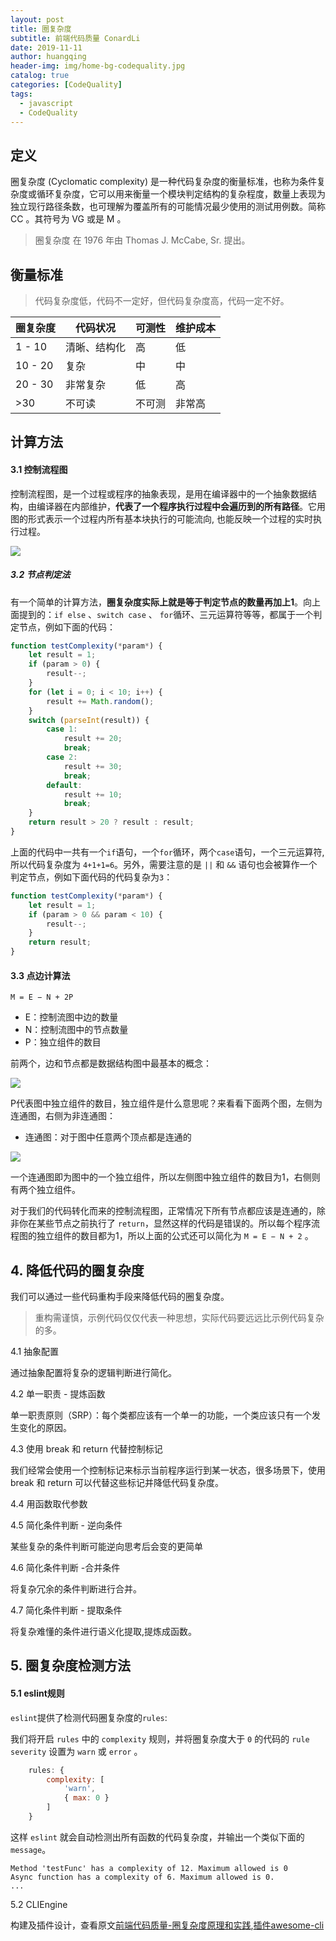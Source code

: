 ```yaml
---
layout: post
title: 圈复杂度
subtitle: 前端代码质量 ConardLi
date: 2019-11-11
author: huangqing
header-img: img/home-bg-codequality.jpg
catalog: true
categories: [CodeQuality]
tags:
  - javascript
  - CodeQuality
---
```


## 定义

圈复杂度 (Cyclomatic complexity) 是一种代码复杂度的衡量标准，也称为条件复杂度或循环复杂度，它可以用来衡量一个模块判定结构的复杂程度，数量上表现为独立现行路径条数，也可理解为覆盖所有的可能情况最少使用的测试用例数。简称 CC 。其符号为 VG 或是 M 。

>圈复杂度 在 1976 年由 Thomas J. McCabe, Sr. 提出。

## 衡量标准

>代码复杂度低，代码不一定好，但代码复杂度高，代码一定不好。

|圈复杂度|代码状况|可测性|维护成本|
| ---- | ---- | ---- | ---- |
|1 - 10|清晰、结构化|高|低|
|10 - 20|复杂|中|中|
|20 - 30|非常复杂|低|高|
|>30|不可读	|不可测	|非常高|

## 计算方法

#### 3.1 控制流程图

控制流程图，是一个过程或程序的抽象表现，是用在编译器中的一个抽象数据结构，由编译器在内部维护，**代表了一个程序执行过程中会遍历到的所有路径**。它用图的形式表示一个过程内所有基本块执行的可能流向, 也能反映一个过程的实时执行过程。

![](/images/code-quality/3253245866-5da3b33b5f53f_articlex.png)


##### 3.2 节点判定法

有一个简单的计算方法，**圈复杂度实际上就是等于判定节点的数量再加上1**。向上面提到的：`if else` 、`switch case` 、 `for`循环、三元运算符等等，都属于一个判定节点，例如下面的代码：

```js
function testComplexity(*param*) {
    let result = 1;
    if (param > 0) {
        result--;
    }
    for (let i = 0; i < 10; i++) {
        result += Math.random();
    }
    switch (parseInt(result)) {
        case 1:
            result += 20;
            break;
        case 2:
            result += 30;
            break;
        default:
            result += 10;
            break;
    }
    return result > 20 ? result : result;
}
```

上面的代码中一共有一个`if`语句，一个`for`循环，两个`case`语句，一个三元运算符,所以代码复杂度为 `4+1+1=6`。另外，需要注意的是 `||` 和 `&&` 语句也会被算作一个判定节点，例如下面代码的代码复杂为`3`：
```js
function testComplexity(*param*) {
    let result = 1;
    if (param > 0 && param < 10) {
        result--;
    }
    return result;
}
```

#### 3.3 点边计算法

```
M = E − N + 2P
```

+ E：控制流图中边的数量
+ N：控制流图中的节点数量
+ P：独立组件的数目

前两个，边和节点都是数据结构图中最基本的概念：

![](/images/code-quality/1097369189-5da3b33bc1952_articlex.png)

P代表图中独立组件的数目，独立组件是什么意思呢？来看看下面两个图，左侧为连通图，右侧为非连通图：

+ 连通图：对于图中任意两个顶点都是连通的

![](/images/code-quality/1698582206-5da3b33bcd181_articlex.png)

一个连通图即为图中的一个独立组件，所以左侧图中独立组件的数目为1，右侧则有两个独立组件。

对于我们的代码转化而来的控制流程图，正常情况下所有节点都应该是连通的，除非你在某些节点之前执行了 `return`，显然这样的代码是错误的。所以每个程序流程图的独立组件的数目都为1，所以上面的公式还可以简化为 `M = E − N + 2` 。

## 4. 降低代码的圈复杂度

我们可以通过一些代码重构手段来降低代码的圈复杂度。

>重构需谨慎，示例代码仅仅代表一种思想，实际代码要远远比示例代码复杂的多。

4.1 抽象配置

通过抽象配置将复杂的逻辑判断进行简化。

4.2 单一职责 - 提炼函数

单一职责原则（SRP）：每个类都应该有一个单一的功能，一个类应该只有一个发生变化的原因。

4.3 使用 break 和 return 代替控制标记

我们经常会使用一个控制标记来标示当前程序运行到某一状态，很多场景下，使用 break 和 return 可以代替这些标记并降低代码复杂度。

4.4 用函数取代参数

4.5 简化条件判断 - 逆向条件

某些复杂的条件判断可能逆向思考后会变的更简单

4.6 简化条件判断 -合并条件

将复杂冗余的条件判断进行合并。

4.7 简化条件判断 - 提取条件

将复杂难懂的条件进行语义化提取,提炼成函数。

## 5. 圈复杂度检测方法

#### 5.1 eslint规则

`eslint`提供了检测代码圈复杂度的`rules`:

我们将开启 `rules` 中的 `complexity` 规则，并将圈复杂度大于 `0` 的代码的 `rule severity` 设置为 `warn` 或 `error` 。

```js
    rules: {
        complexity: [
            'warn',
            { max: 0 }
        ]
    }
```

这样 `eslint` 就会自动检测出所有函数的代码复杂度，并输出一个类似下面的 `message`。

```
Method 'testFunc' has a complexity of 12. Maximum allowed is 0
Async function has a complexity of 6. Maximum allowed is 0.
...
```

5.2 CLIEngine

构建及插件设计，查看原文[前端代码质量-圈复杂度原理和实践](https://segmentfault.com/a/1190000020674381#articleHeader20),[插件awesome-cli](https://github.com/ConardLi/awesome-cli)